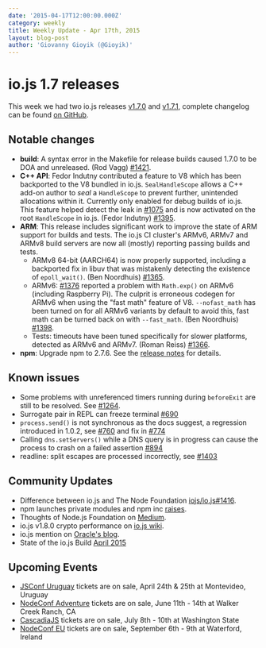 ```yaml
---
date: '2015-04-17T12:00:00.000Z'
category: weekly
title: Weekly Update - Apr 17th, 2015
layout: blog-post
author: 'Giovanny Gioyik (@Gioyik)'
---
```


# io.js 1.7 releases

This week we had two io.js releases [v1.7.0](https://iojs.org/dist/v1.7.0/) and [v1.7.1](https://iojs.org/dist/v1.7.1/), complete changelog can be found [on GitHub](https://github.com/nodejs/node/blob/v1.x/CHANGELOG.md).

## Notable changes

- **build**: A syntax error in the Makefile for release builds caused 1.7.0 to be DOA and unreleased. (Rod Vagg) [#1421](https://github.com/nodejs/node/pull/1421).
- **C++ API**: Fedor Indutny contributed a feature to V8 which has been backported to the V8 bundled in io.js. `SealHandleScope` allows a C++ add-on author to _seal_ a `HandleScope` to prevent further, unintended allocations within it. Currently only enabled for debug builds of io.js. This feature helped detect the leak in [#1075](https://github.com/nodejs/node/issues/1075) and is now activated on the root `HandleScope` in io.js. (Fedor Indutny) [#1395](https://github.com/nodejs/node/pull/1395).
- **ARM**: This release includes significant work to improve the state of ARM support for builds and tests. The io.js CI cluster's ARMv6, ARMv7 and ARMv8 build servers are now all (mostly) reporting passing builds and tests.
  - ARMv8 64-bit (AARCH64) is now properly supported, including a backported fix in libuv that was mistakenly detecting the existence of `epoll_wait()`. (Ben Noordhuis) [#1365](https://github.com/nodejs/node/pull/1365).
  - ARMv6: [#1376](https://github.com/nodejs/node/issues/1376) reported a problem with `Math.exp()` on ARMv6 (including Raspberry Pi). The culprit is erroneous codegen for ARMv6 when using the "fast math" feature of V8. `--nofast_math` has been turned on for all ARMv6 variants by default to avoid this, fast math can be turned back on with `--fast_math`. (Ben Noordhuis) [#1398](https://github.com/nodejs/node/pull/1398).
  - Tests: timeouts have been tuned specifically for slower platforms, detected as ARMv6 and ARMv7. (Roman Reiss) [#1366](https://github.com/nodejs/node/pull/1366).
- **npm**: Upgrade npm to 2.7.6. See the [release notes](https://github.com/npm/npm/releases/tag/v2.7.6) for details.

## Known issues

- Some problems with unreferenced timers running during `beforeExit` are still to be resolved. See [#1264](https://github.com/nodejs/node/issues/1264).
- Surrogate pair in REPL can freeze terminal [#690](https://github.com/nodejs/node/issues/690)
- `process.send()` is not synchronous as the docs suggest, a regression introduced in 1.0.2, see [#760](https://github.com/nodejs/node/issues/760) and fix in [#774](https://github.com/nodejs/node/issues/774)
- Calling `dns.setServers()` while a DNS query is in progress can cause the process to crash on a failed assertion [#894](https://github.com/nodejs/node/issues/894)
- readline: split escapes are processed incorrectly, see [#1403](https://github.com/nodejs/node/issues/1403)

## Community Updates

- Difference between io.js and The Node Foundation [iojs/io.js#1416](https://github.com/nodejs/node/issues/1416).
- npm launches private modules and npm inc [raises](http://techcrunch.com/2015/04/14/popular-javascript-package-manager-npm-raises-8m-launches-private-modules/).
- Thoughts of Node.js Foundation on [Medium](https://medium.com/@programmer/thoughts-on-node-foundation-abcf86c72786).
- io.js v1.8.0 crypto performance on [io.js wiki](https://github.com/nodejs/node/wiki/Crypto-Performance-Notes-for-OpenSSL-1.0.2a-on-iojs-v1.8.0).
- io.js mention on [Oracle's blog](https://blogs.oracle.com/java-platform-group/entry/node_js_and_io_js).
- State of the io.js Build [April 2015](https://github.com/iojs/build/issues/77)

## Upcoming Events

- [JSConf Uruguay](http://jsconf.uy) tickets are on sale, April 24th & 25th at Montevideo, Uruguay
- [NodeConf Adventure](http://nodeconf.com/) tickets are on sale, June 11th - 14th at Walker Creek Ranch, CA
- [CascadiaJS](http://2015.cascadiajs.com/) tickets are on sale, July 8th - 10th at Washington State
- [NodeConf EU](http://nodeconf.eu/) tickets are on sale, September 6th - 9th at Waterford, Ireland
